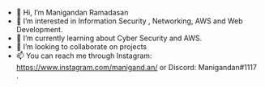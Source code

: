 - 👋 Hi, I’m Manigandan Ramadasan
- 👀 I’m interested in Information Security , Networking, AWS and Web Development.
- 🌱 I’m currently learning about Cyber Security and AWS.
- 💞️ I’m looking to collaborate on projects
- 📫 You can reach me through Instagram: https://www.instagram.com/manigand.an/ or Discord: Manigandan#1117 .

<!---
NotManigandan/NotManigandan is a ✨ special ✨ repository because its `README.md` (this file) appears on your GitHub profile.
You can click the Preview link to take a look at your changes.
--->

